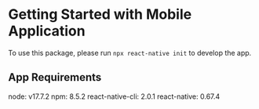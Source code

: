 # Getting Started with Mobile Application
To use this package, please run `npx react-native init` to develop the app.

## App Requirements
node: v17.7.2
npm: 8.5.2
react-native-cli: 2.0.1
react-native: 0.67.4